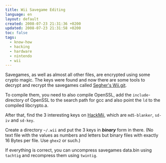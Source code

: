 ```yaml
---
title: Wii Savegame Editing
language: en
layout: default
created: 2008-07-23 21:31:36 +0200
updated: 2008-07-23 21:31:58 +0200
toc: false
tags:
  - know-how
  - hacking
  - hardware
  - nintendo
  - wii
---
```

Savegames, as well as almost all other files, are encrypted using some crypto magic. The keys were found and now there
are some tools to decrypt and recrypt the savegames called [Segher's Wii.git](http://wiibrew.org/wiki/Segher's_Wii.git).

To compile them, you need to also compile OpenSSL, add the `include`-directory of OpenSSL to the search path for gcc and
also point the `ld` to the compiled libcrypto.a.

After that, find the 3 interesting keys on [HackMii](http://hackmii.com/2008/04/keys-keys-keys/), which are `md5-blanker`,
`sd-iv` and `sd-key`.

Create a directory `~/.wii` and put the 3 keys in ***binary*** form in there. (No text file with the values as numbers
and letters but binary files with exactly 16 Bytes per file. Use `ghex2` or such.)

If everything is correct, you can uncompress savegames data.bin using `tachtig` and recompress them using `twintig`.
